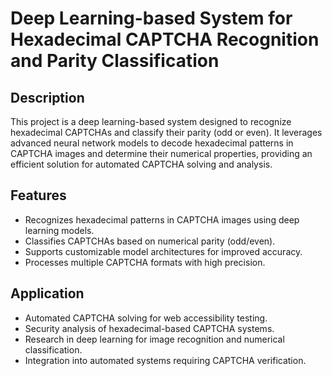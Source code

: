 # Deep Learning-based System for Hexadecimal CAPTCHA Recognition and Parity Classification

## Description
This project is a deep learning-based system designed to recognize hexadecimal CAPTCHAs and classify their parity (odd or even). It leverages advanced neural network models to decode hexadecimal patterns in CAPTCHA images and determine their numerical properties, providing an efficient solution for automated CAPTCHA solving and analysis.

## Features
- Recognizes hexadecimal patterns in CAPTCHA images using deep learning models.
- Classifies CAPTCHAs based on numerical parity (odd/even).
- Supports customizable model architectures for improved accuracy.
- Processes multiple CAPTCHA formats with high precision.

## Application
- Automated CAPTCHA solving for web accessibility testing.
- Security analysis of hexadecimal-based CAPTCHA systems.
- Research in deep learning for image recognition and numerical classification.
- Integration into automated systems requiring CAPTCHA verification.